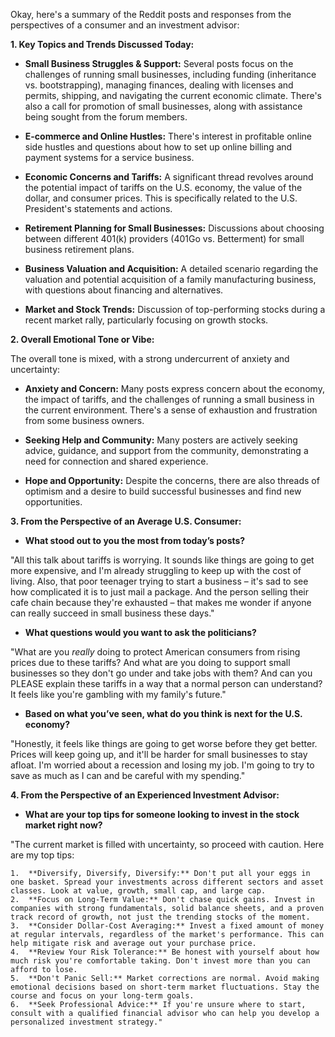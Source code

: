 Okay, here's a summary of the Reddit posts and responses from the perspectives of a consumer and an investment advisor:

**1. Key Topics and Trends Discussed Today:**

*   **Small Business Struggles & Support:** Several posts focus on the challenges of running small businesses, including funding (inheritance vs. bootstrapping), managing finances, dealing with licenses and permits, shipping, and navigating the current economic climate. There's also a call for promotion of small businesses, along with assistance being sought from the forum members.

*   **E-commerce and Online Hustles:** There's interest in profitable online side hustles and questions about how to set up online billing and payment systems for a service business.

*   **Economic Concerns and Tariffs:** A significant thread revolves around the potential impact of tariffs on the U.S. economy, the value of the dollar, and consumer prices. This is specifically related to the U.S. President's statements and actions.

*   **Retirement Planning for Small Businesses:** Discussions about choosing between different 401(k) providers (401Go vs. Betterment) for small business retirement plans.

*   **Business Valuation and Acquisition:** A detailed scenario regarding the valuation and potential acquisition of a family manufacturing business, with questions about financing and alternatives.

*   **Market and Stock Trends:** Discussion of top-performing stocks during a recent market rally, particularly focusing on growth stocks.

**2. Overall Emotional Tone or Vibe:**

The overall tone is mixed, with a strong undercurrent of anxiety and uncertainty:

*   **Anxiety and Concern:** Many posts express concern about the economy, the impact of tariffs, and the challenges of running a small business in the current environment. There's a sense of exhaustion and frustration from some business owners.

*   **Seeking Help and Community:** Many posters are actively seeking advice, guidance, and support from the community, demonstrating a need for connection and shared experience.

*   **Hope and Opportunity:** Despite the concerns, there are also threads of optimism and a desire to build successful businesses and find new opportunities.

**3. From the Perspective of an Average U.S. Consumer:**

*   **What stood out to you the most from today’s posts?**

"All this talk about tariffs is worrying. It sounds like things are going to get more expensive, and I'm already struggling to keep up with the cost of living. Also, that poor teenager trying to start a business – it's sad to see how complicated it is to just mail a package. And the person selling their cafe chain because they're exhausted – that makes me wonder if anyone can really succeed in small business these days."

*   **What questions would you want to ask the politicians?**

"What are you *really* doing to protect American consumers from rising prices due to these tariffs? And what are you doing to support small businesses so they don't go under and take jobs with them? And can you PLEASE explain these tariffs in a way that a normal person can understand? It feels like you're gambling with my family's future."

*   **Based on what you’ve seen, what do you think is next for the U.S. economy?**

"Honestly, it feels like things are going to get worse before they get better. Prices will keep going up, and it'll be harder for small businesses to stay afloat. I'm worried about a recession and losing my job. I'm going to try to save as much as I can and be careful with my spending."

**4. From the Perspective of an Experienced Investment Advisor:**

*   **What are your top tips for someone looking to invest in the stock market right now?**

"The current market is filled with uncertainty, so proceed with caution. Here are my top tips:

    1.  **Diversify, Diversify, Diversify:** Don't put all your eggs in one basket. Spread your investments across different sectors and asset classes. Look at value, growth, small cap, and large cap.
    2.  **Focus on Long-Term Value:** Don't chase quick gains. Invest in companies with strong fundamentals, solid balance sheets, and a proven track record of growth, not just the trending stocks of the moment.
    3.  **Consider Dollar-Cost Averaging:** Invest a fixed amount of money at regular intervals, regardless of the market's performance. This can help mitigate risk and average out your purchase price.
    4.  **Review Your Risk Tolerance:** Be honest with yourself about how much risk you're comfortable taking. Don't invest more than you can afford to lose.
    5.  **Don't Panic Sell:** Market corrections are normal. Avoid making emotional decisions based on short-term market fluctuations. Stay the course and focus on your long-term goals.
    6.  **Seek Professional Advice:** If you're unsure where to start, consult with a qualified financial advisor who can help you develop a personalized investment strategy."
